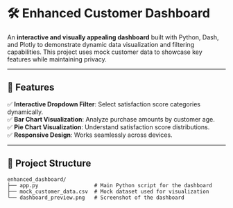 # 🛠️ Enhanced Customer Dashboard

An **interactive and visually appealing dashboard** built with Python, Dash, and Plotly to demonstrate dynamic data visualization and filtering capabilities. This project uses mock customer data to showcase key features while maintaining privacy.

---

## 🚀 Features
✅ **Interactive Dropdown Filter**: Select satisfaction score categories dynamically.  
✅ **Bar Chart Visualization**: Analyze purchase amounts by customer age.  
✅ **Pie Chart Visualization**: Understand satisfaction score distributions.  
✅ **Responsive Design**: Works seamlessly across devices.

---

## 📂 Project Structure
```plaintext
enhanced_dashboard/
├── app.py                  # Main Python script for the dashboard
├── mock_customer_data.csv  # Mock dataset used for visualization
└── dashboard_preview.png   # Screenshot of the dashboard
